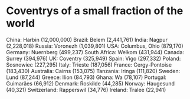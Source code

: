 Coventrys of a small fraction of the world
=======================
China: Harbin (12,000,000)
Brazil: Belem (2,441,761)
India: Nagpur (2,228,018)
Russia: Voronezh (1,039,801)
USA: Columbus, Ohio (879,170)
Germany: Nuernberg (499,237)
South Africa: Welkom (431,944)
Canada: Surrey (394,976)
UK: Coventry (325,949)
Spain: Vigo (297,332)
Poland: Sosnowiec (227,295)
Italy: Trieste (187,056)
France: Cergy-Pontoise (183,430)
Australia: Cairns (153,075)
Tanzania: Iringa (111,820)
Sweden: Lund (87,244)
Greece: Ilion (84,793)
Ghana: Wa (78,107)
Portugal: Guimarães (66,912)
Denmark: Roskilde (44,285)
Norway: Haugesund (40,321)
Switzerland: Rapperswil (34,776)
Ireland: Tralee (22,941)